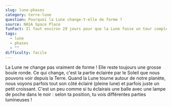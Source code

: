 ```yaml
---
slug: lune-phases
category: terre-lune
question: Pourquoi la Lune change-t-elle de forme ?
source: NASA Space Place
funFact: Il faut environ 29 jours pour que la Lune fasse un tour complet de ses phases.
tags:
  - lune
  - phases
  - ""
difficulty: facile
---
```


La Lune ne change pas vraiment de forme ! Elle reste toujours une grosse boule ronde. Ce qui change, c'est la partie éclairée par le Soleil que nous pouvons voir depuis la Terre. Quand la Lune tourne autour de notre planète, nous voyons parfois tout son côté éclairé (pleine lune) et parfois juste un petit croissant. C'est un peu comme si tu éclairais une balle avec une lampe de poche dans le noir : selon ta position, tu vois différentes parties lumineuses !
